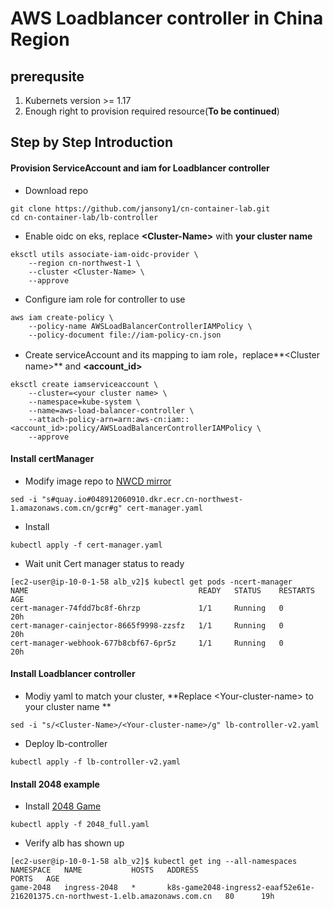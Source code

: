 # AWS Loadblancer controller in China Region

## prerequsite

1. Kubernets version >= 1.17
2. Enough right to provision required resource(**To be continued**)

## Step by Step Introduction

#### Provision ServiceAccount and iam for Loadblancer controller

* Download repo

```
git clone https://github.com/jansony1/cn-container-lab.git
cd cn-container-lab/lb-controller
```

* Enable oidc on eks, replace **\<Cluster-Name>** with **your cluster name**

```
eksctl utils associate-iam-oidc-provider \
    --region cn-northwest-1 \
    --cluster <Cluster-Name> \
    --approve
```

* Configure  iam role for controller to use

```
aws iam create-policy \
    --policy-name AWSLoadBalancerControllerIAMPolicy \
    --policy-document file://iam-policy-cn.json
```

* Create serviceAccount and its mapping to iam role，replace**\<Cluster name\>** and **<account_id>**

```
eksctl create iamserviceaccount \
	--cluster=<your cluster name> \
	--namespace=kube-system \
	--name=aws-load-balancer-controller \
	--attach-policy-arn=arn:aws-cn:iam::<account_id>:policy/AWSLoadBalancerControllerIAMPolicy \
	--approve
```

#### Install certManager

* Modify image repo to [NWCD mirror](https://github.com/nwcdlabs/container-mirror)

```
sed -i "s#quay.io#048912060910.dkr.ecr.cn-northwest-1.amazonaws.com.cn/gcr#g" cert-manager.yaml
```

* Install 

```
kubectl apply -f cert-manager.yaml
```

* Wait unit Cert manager status  to ready

```
[ec2-user@ip-10-0-1-58 alb_v2]$ kubectl get pods -ncert-manager
NAME                                      READY   STATUS    RESTARTS   AGE
cert-manager-74fdd7bc8f-6hrzp             1/1     Running   0          20h
cert-manager-cainjector-8665f9998-zzsfz   1/1     Running   0          20h
cert-manager-webhook-677b8cbf67-6pr5z     1/1     Running   0          20h
```

#### Install  Loadblancer controller

* Modiy yaml to match your cluster, **Replace \<Your-cluster-name> to your cluster name **

```
sed -i "s/<Cluster-Name>/<Your-cluster-name>/g" lb-controller-v2.yaml
```

* Deploy lb-controller

```
kubectl apply -f lb-controller-v2.yaml
```

#### Install  2048 example

* Install [2048 Game](https://docs.amazonaws.cn/en_us/eks/latest/userguide/alb-ingress.html)

```
kubectl apply -f 2048_full.yaml
```

* Verify alb has shown up 

```
[ec2-user@ip-10-0-1-58 alb_v2]$ kubectl get ing --all-namespaces
NAMESPACE   NAME           HOSTS   ADDRESS                                                                          PORTS   AGE
game-2048   ingress-2048   *       k8s-game2048-ingress2-eaaf52e61e-216201375.cn-northwest-1.elb.amazonaws.com.cn   80      19h
```









